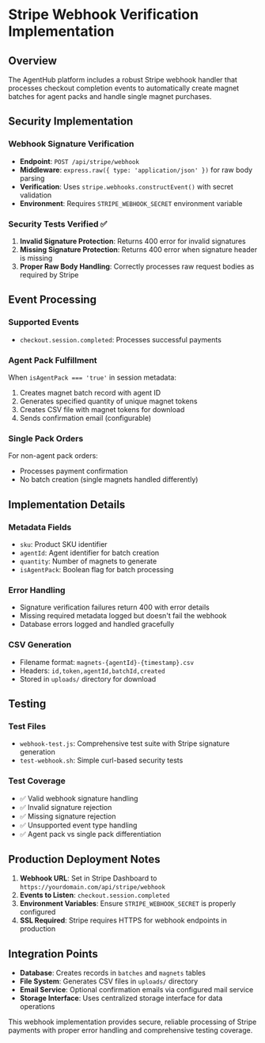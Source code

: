 # Stripe Webhook Verification Implementation

## Overview
The AgentHub platform includes a robust Stripe webhook handler that processes checkout completion events to automatically create magnet batches for agent packs and handle single magnet purchases.

## Security Implementation

### Webhook Signature Verification
- **Endpoint**: `POST /api/stripe/webhook`
- **Middleware**: `express.raw({ type: 'application/json' })` for raw body parsing
- **Verification**: Uses `stripe.webhooks.constructEvent()` with secret validation
- **Environment**: Requires `STRIPE_WEBHOOK_SECRET` environment variable

### Security Tests Verified ✅
1. **Invalid Signature Protection**: Returns 400 error for invalid signatures
2. **Missing Signature Protection**: Returns 400 error when signature header is missing
3. **Proper Raw Body Handling**: Correctly processes raw request bodies as required by Stripe

## Event Processing

### Supported Events
- `checkout.session.completed`: Processes successful payments

### Agent Pack Fulfillment
When `isAgentPack === 'true'` in session metadata:
1. Creates magnet batch record with agent ID
2. Generates specified quantity of unique magnet tokens
3. Creates CSV file with magnet tokens for download
4. Sends confirmation email (configurable)

### Single Pack Orders
For non-agent pack orders:
- Processes payment confirmation
- No batch creation (single magnets handled differently)

## Implementation Details

### Metadata Fields
- `sku`: Product SKU identifier
- `agentId`: Agent identifier for batch creation
- `quantity`: Number of magnets to generate
- `isAgentPack`: Boolean flag for batch processing

### Error Handling
- Signature verification failures return 400 with error details
- Missing required metadata logged but doesn't fail the webhook
- Database errors logged and handled gracefully

### CSV Generation
- Filename format: `magnets-{agentId}-{timestamp}.csv`
- Headers: `id,token,agentId,batchId,created`
- Stored in `uploads/` directory for download

## Testing

### Test Files
- `webhook-test.js`: Comprehensive test suite with Stripe signature generation
- `test-webhook.sh`: Simple curl-based security tests

### Test Coverage
- ✅ Valid webhook signature handling
- ✅ Invalid signature rejection
- ✅ Missing signature rejection  
- ✅ Unsupported event type handling
- ✅ Agent pack vs single pack differentiation

## Production Deployment Notes

1. **Webhook URL**: Set in Stripe Dashboard to `https://yourdomain.com/api/stripe/webhook`
2. **Events to Listen**: `checkout.session.completed`
3. **Environment Variables**: Ensure `STRIPE_WEBHOOK_SECRET` is properly configured
4. **SSL Required**: Stripe requires HTTPS for webhook endpoints in production

## Integration Points

- **Database**: Creates records in `batches` and `magnets` tables
- **File System**: Generates CSV files in `uploads/` directory
- **Email Service**: Optional confirmation emails via configured mail service
- **Storage Interface**: Uses centralized storage interface for data operations

This webhook implementation provides secure, reliable processing of Stripe payments with proper error handling and comprehensive testing coverage.